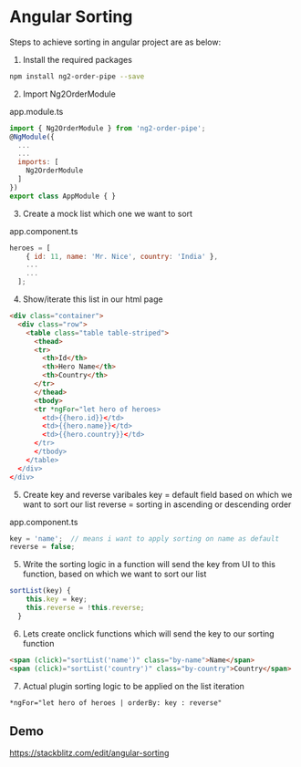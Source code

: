 # Angular Sorting

Steps to achieve sorting in angular project are as below:

1. Install the required packages
  ```sh
  npm install ng2-order-pipe --save
  ```

2. Import Ng2OrderModule

  app.module.ts

  ```js
  import { Ng2OrderModule } from 'ng2-order-pipe';
  @NgModule({
    ...
    ...
    imports: [
      Ng2OrderModule
    ]
  })
  export class AppModule { }
  ```

3. Create a mock list which one we want to sort

  app.component.ts

  ```js
  heroes = [
      { id: 11, name: 'Mr. Nice', country: 'India' },
      ...
      ...
    ];
  ```

4. Show/iterate this list in our html page

  ```html
  <div class="container">
    <div class="row">
      <table class="table table-striped">
        <thead>
        <tr>
          <th>Id</th>
          <th>Hero Name</th>
          <th>Country</th>
        </tr>
        </thead>
        <tbody>
        <tr *ngFor="let hero of heroes>
          <td>{{hero.id}}</td>
          <td>{{hero.name}}</td>
          <td>{{hero.country}}</td>
        </tr>
        </tbody>
      </table>
    </div>
  </div>
  ```

5. Create key and reverse varibales
  key = default field based on which we want to sort our list
  reverse = sorting in ascending or descending order

  app.component.ts

  ```js
  key = 'name';  // means i want to apply sorting on name as default
  reverse = false;
  ```

5. Write the sorting logic in a function
will send the key from UI to this function, based on which we want to sort our list
  ```js
  sortList(key) {
      this.key = key;
      this.reverse = !this.reverse;
    }
  ```

6. Lets create onclick functions which will send the key to our sorting function

  ```html
  <span (click)="sortList('name')" class="by-name">Name</span>
  <span (click)="sortList('country')" class="by-country">Country</span>
  ```
7. Actual plugin sorting logic to be applied on the list iteration

  ```html
  *ngFor="let hero of heroes | orderBy: key : reverse"
  ```
  
  ## Demo
  https://stackblitz.com/edit/angular-sorting


